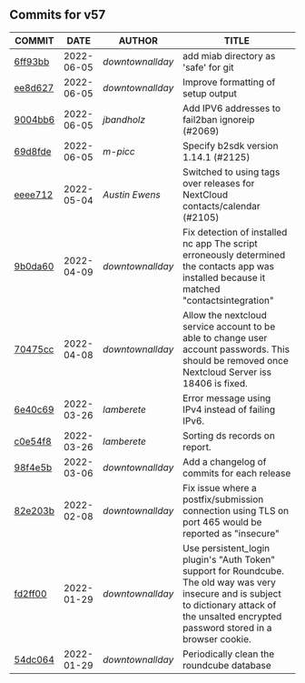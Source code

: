 ## Commits for v57
| COMMIT | DATE | AUTHOR | TITLE |
| ------ | ---- | ------ | ----- |
| [6ff93bb](https://github.com/downtownallday/mailinabox-ldap/commit/6ff93bb87e86fde270da5b667ab89fe86eab7364) | 2022-06-05 | _downtownallday_ | add miab directory as 'safe' for git |
| [ee8d627](https://github.com/downtownallday/mailinabox-ldap/commit/ee8d627c3b6822bfb5dd3eb441fe42428a15f4de) | 2022-06-05 | _downtownallday_ | Improve formatting of setup output |
| [9004bb6](https://github.com/downtownallday/mailinabox-ldap/commit/9004bb6e8ecf4ef8062859693919215149c68c47) | 2022-06-05 | _jbandholz_ | Add IPV6 addresses to fail2ban ignoreip (#2069) |
| [69d8fde](https://github.com/downtownallday/mailinabox-ldap/commit/69d8fdef9915127f016eb6424322a149cdff25d7) | 2022-06-05 | _m-picc_ | Specify b2sdk version 1.14.1 (#2125) |
| [eeee712](https://github.com/downtownallday/mailinabox-ldap/commit/eeee712cf3ad4d337479956f2c036071cc7e93c9) | 2022-05-04 | _Austin Ewens_ | Switched to using tags over releases for NextCloud contacts/calendar (#2105) |
| [9b0da60](https://github.com/downtownallday/mailinabox-ldap/commit/9b0da60c24701041e7dadfc9556f84d727c4b319) | 2022-04-09 | _downtownallday_ | Fix detection of installed nc app The script erroneously determined the contacts app was installed because it matched "contactsintegration" |
| [70475cc](https://github.com/downtownallday/mailinabox-ldap/commit/70475cc2943a49842bbd4cfb43d39ba82e382603) | 2022-04-08 | _downtownallday_ | Allow the nextcloud service account to be able to change user account passwords. This should be removed once Nextcloud Server iss 18406 is fixed. |
| [6e40c69](https://github.com/downtownallday/mailinabox-ldap/commit/6e40c69cb5e04b633384135417c451882dc594a9) | 2022-03-26 | _lamberete_ | Error message using IPv4 instead of failing IPv6. |
| [c0e54f8](https://github.com/downtownallday/mailinabox-ldap/commit/c0e54f87d70cd4b33b5e20e26d3ab454f0c0724f) | 2022-03-26 | _lamberete_ | Sorting ds records on report. |
| [98f4e5b](https://github.com/downtownallday/mailinabox-ldap/commit/98f4e5b2fc61e18d0f74dd2b37afa9df51c7ef9c) | 2022-03-06 | _downtownallday_ | Add a changelog of commits for each release |
| [82e203b](https://github.com/downtownallday/mailinabox-ldap/commit/82e203b3ec40701bb53f1f11db84b7215b9be062) | 2022-02-08 | _downtownallday_ | Fix issue where a postfix/submission connection using TLS on port 465 would be reported as "insecure" |
| [fd2ff00](https://github.com/downtownallday/mailinabox-ldap/commit/fd2ff00a6efb53302d9699aaeaee465f3f7da597) | 2022-01-29 | _downtownallday_ | Use persistent_login plugin's "Auth Token" support for Roundcube. The old way was very insecure and is subject to dictionary attack of the unsalted encrypted password stored in a browser cookie. |
| [54dc064](https://github.com/downtownallday/mailinabox-ldap/commit/54dc06416b3a87d7ef6cbfd2b760c69cd37a753c) | 2022-01-29 | _downtownallday_ | Periodically clean the roundcube database |
